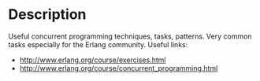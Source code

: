 # Description

Useful concurrent programming techniques, tasks, patterns. Very common tasks especially for the Erlang community. Useful links:

- http://www.erlang.org/course/exercises.html
- http://www.erlang.org/course/concurrent_programming.html